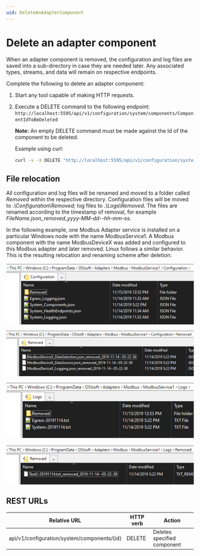 ```yaml
---
uid: DeleteAnAdapterComponent
---
```


# Delete an adapter component

When an adapter component is removed, the configuration and log files are saved into a sub-directory in case they are needed later. Any associated types, streams, and data will remain on respective endpoints.

Complete the following to delete an adapter component:

1. Start any tool capable of making HTTP requests.

2. Execute a DELETE command to the following endpoint: `http://localhost:5595/api/v1/configuration/system/components/ComponentIdToBeDeleted`

    **Note:** An empty DELETE command must be made against the Id of the component to be deleted. 


    Example using curl:

    ```bash
    curl -v -X DELETE "http://localhost:5595/api/v1/configuration/system/components/ComponentIdToBeDeleted"
    ```

## File relocation

All configuration and log files will be renamed and moved to a folder called _Removed_ within the respective directory. Configuration files will be moved to *.\Configuration\Removed;* log files to *.\Logs\Removed*. The files are renamed according to the timestamp of removal, for example *FileName.json_removed_yyyy-MM-dd--hh-mm-ss*.

In the following example, one Modbus Adapter service is installed on a particular Windows node with the name ModbusService1. A Modbus component with the name ModbusDeviceX was added and configured to this Modbus adapter and later removed. Linux follows a similar behavior. This is the resulting relocation and renaming scheme after deletion:

![ConfigurationFolder](../images/ConfigurationFolder.png)

![RemovedConfigurations](../images/RemovedConfigurations.png)

![LogsFolder](../images/LogsFolder.png)

![RemovedLogs](../images/RemovedLogs.png)


## REST URLs
| Relative URL                                              | HTTP verb | Action               |
|-----------------------------------------------------------|-----------|----------------------|
| api/v1/configuration/system/components/{id}      | DELETE       | Deletes specified component |
